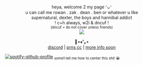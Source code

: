 <div align="center">
heya, welcome 2 my page ᵔᴗᵔ<br/>
u can call me rowan . zak . dean . ben or whatever u like <br/>
supernatural, dexter, the boys and hannibal addict <br/>
! c+h always, w2i & dncuf ! <br/>
<sub>(dncuf = do not cover unless friends)</sub>
</div>
<div align="center">
  <img src="https://files.catbox.moe/htqi8l.png">
</div>


<p align="center">
  <b>🎸⋆⭒˚｡⋆</b><br>
  <a href="https://discord.com/users/807377994557554769">discord</a> |
  <a href="https://pronouns.cc/@americasson">prns cc</a> |
  <a href="#">more info soon</a>

[![spotify-github-profile](https://spotify-github-profile.kittinanx.com/api/view?uid=31mc5dbs4bh6qyye5trc4h765lzq&cover_image=true&theme=novatorem&show_offline=false&background_color=121212&interchange=false&bar_color=3a0808&bar_color_cover=false)](https://github.com/kittinan/spotify-github-profile) <sub> some1 tell me how to center this shit :sob: <sub/>
